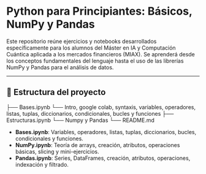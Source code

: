 # Python para Principiantes: Básicos, NumPy y Pandas

Este repositorio reúne ejercicios y notebooks desarrollados específicamente para los alumnos del Máster en IA y Computación Cuántica aplicada a los mercados financieros (MIAX). Se aprenderá desde los conceptos fundamentales del lenguaje hasta el uso de las librerías NumPy y Pandas para el análisis de datos.

---

## 📂 Estructura del proyecto

├── Bases.ipynb
    └── Intro, google colab, syntaxis, variables, operadores, listas, tuplas, diccionarios, condicionales, bucles y funciones
├── Estructuras.ipynb
    └── Numpy y Pandas
└── README.md  

- **Bases.ipynb**: Variables, operadores, listas, tuplas, diccionarios, bucles, condicionales y funciones.  
- **NumPy.ipynb**: Teoría de arrays, creación, atributos, operaciones básicas, slicing y mini-ejercicios.  
- **Pandas.ipynb**: Series, DataFrames, creación, atributos, operaciones, indexación y filtrado.



